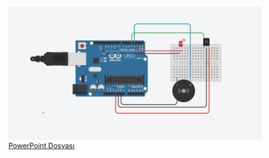 ![Flame Sensörü Resmi](https://github.com/Burakduran1/Arduino_Flame/blob/main/flame%20sens%C3%B6r.png)
[PowerPoint Dosyası](https://github.com/Burakduran1/Arduino_Flame/blob/main/Yang%C4%B1n%20Alarm%C4%B1.pptx)

